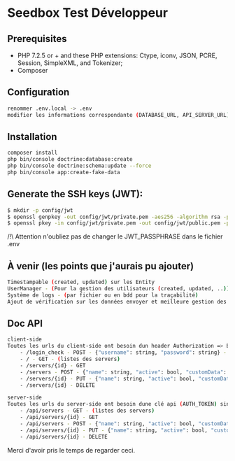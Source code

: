 # Seedbox Test Développeur

## Prerequisites

* PHP 7.2.5 or + and these PHP extensions: Ctype, iconv, JSON, PCRE, Session, SimpleXML, and Tokenizer;
* Composer


## Configuration
```bash
renommer .env.local -> .env
modifier les informations correspondante (DATABASE_URL, API_SERVER_URL)
```

## Installation
```bash
composer install
php bin/console doctrine:database:create
php bin/console doctrine:schema:update --force
php bin/console app:create-fake-data
```

## Generate the SSH keys (JWT):

```bash
$ mkdir -p config/jwt
$ openssl genpkey -out config/jwt/private.pem -aes256 -algorithm rsa -pkeyopt rsa_keygen_bits:4096
$ openssl pkey -in config/jwt/private.pem -out config/jwt/public.pem -pubout
```
/!\ Attention n'oubliez pas de changer le JWT_PASSPHRASE dans le fichier .env

## À venir (les points que j'aurais pu ajouter)
```bash
Timestampable (created, updated) sur les Entity
UserManager - (Pour la gestion des utilisateurs (created, updated, ..))
Système de logs - (par fichier ou en bdd pour la traçabilité)
Ajout de vérification sur les données envoyer et meilleure gestion des erreurs
```

## Doc API
```bash
client-side
Toutes les urls du client-side ont besoin dun header Authorization => Bearer {token} sinon cela retourne sur erreur 401
    - /login_check - POST - {"username": string, "password": string} - retourne un token (JWT)
    - / - GET - (listes des servers)
    - /servers/{id} - GET
    - /servers - POST - {"name": string, "active": bool, "customData": string}
    - /servers/{id} - PUT - {"name": string, "active": bool, "customData": string}
    - /servers/{id} - DELETE

server-side
Toutes les urls du server-side ont besoin dune clé api (AUTH_TOKEN) sinon cela retourne une erreur 401
    - /api/servers - GET - (listes des servers)
    - /api/servers/{id} - GET
    - /api/servers - POST - {"name": string, "active": bool, "customData": string}
    - /api/servers/{id} - PUT - {"name": string, "active": bool, "customData": string}
    - /api/servers/{id} - DELETE
```


Merci d'avoir pris le temps de regarder ceci.
